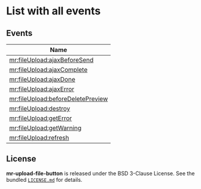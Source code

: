 # List with all events

## Events

| Name                                                                                      |
| ------------------------------------------------------------------------------------------|
| [mr:fileUpload:ajaxBeforeSend](events/ajax-before-send.md)                                                 | 
| [mr:fileUpload:ajaxComplete](events/ajax-complete.md)                                               | 
| [mr:fileUpload:ajaxDone](events/ajax-done.md)                                                       | 
| [mr:fileUpload:ajaxError](events/ajax-error.md)                                            | 
| [mr:fileUpload:beforeDeletePreview](events/before-delete-preview.md)                                 | 
| [mr:fileUpload:destroy](events/destroy.md)                                       | 
| [mr:fileUpload:getError](events/get-error.md)                                  |
| [mr:fileUpload:getWarning](events/get-warning.md)                                         | 
| [mr:fileUpload:refresh](events/refresh.md)                            | 


## License

**mr-upload-file-button** is released under the BSD 3-Clause License. See the bundled [`LICENSE.md`](/LICENSE.md) for details.